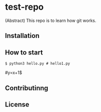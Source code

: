 # test-repo

(Abstract) This repo is to learn how git works.

## Installation

## How to start

``` Shell
$ python3 hello.py # hello1.py
```
#y=x+1$

## Contributinng
## License
